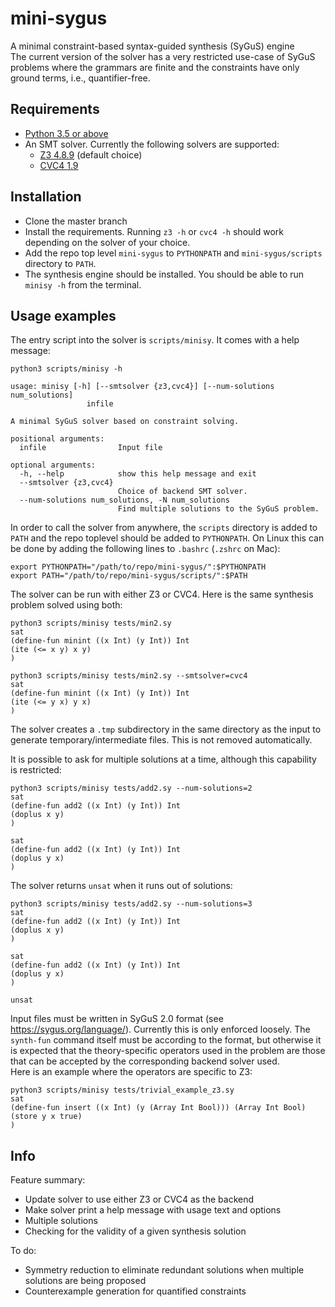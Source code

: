 # mini-sygus
A minimal constraint-based syntax-guided synthesis (SyGuS) engine  
The current version of the solver has a very restricted use-case of 
SyGuS problems where the grammars are finite and the 
constraints have only ground terms, i.e., quantifier-free.  


## Requirements

- [Python 3.5 or above](https://www.python.org/downloads/)
- An SMT solver. Currently the following solvers are supported:
  - [Z3 4.8.9](https://github.com/Z3Prover/z3/releases/tag/z3-4.8.9) (default choice)
  - [CVC4 1.9](https://cvc4.github.io/downloads.html)

## Installation
- Clone the master branch
- Install the requirements. Running `z3 -h` or `cvc4 -h` 
  should work depending on the solver of your choice.
- Add the repo top level `mini-sygus` to `PYTHONPATH` and 
  `mini-sygus/scripts` directory to `PATH`.
- The synthesis engine should be installed. You should 
  be able to run `minisy -h` from the terminal.


## Usage examples
The entry script into the solver is `scripts/minisy`. 
It comes with a help message:
```
python3 scripts/minisy -h
```

```
usage: minisy [-h] [--smtsolver {z3,cvc4}] [--num-solutions num_solutions]
                 infile

A minimal SyGuS solver based on constraint solving.

positional arguments:
  infile                Input file

optional arguments:
  -h, --help            show this help message and exit
  --smtsolver {z3,cvc4}
                        Choice of backend SMT solver.
  --num-solutions num_solutions, -N num_solutions
                        Find multiple solutions to the SyGuS problem.

```

In order to call the solver from anywhere, the `scripts` 
directory is added to `PATH` and the repo toplevel 
should be added to `PYTHONPATH`.
On Linux this can be done by adding the 
following lines to `.bashrc` (`.zshrc` on Mac):
```
export PYTHONPATH="/path/to/repo/mini-sygus/":$PYTHONPATH
export PATH="/path/to/repo/mini-sygus/scripts/":$PATH
```

The solver can be run with either Z3 or CVC4. 
Here is the same synthesis problem solved using both:
```
python3 scripts/minisy tests/min2.sy 
sat
(define-fun minint ((x Int) (y Int)) Int
(ite (<= x y) x y)
)
```

```
python3 scripts/minisy tests/min2.sy --smtsolver=cvc4 
sat
(define-fun minint ((x Int) (y Int)) Int
(ite (<= y x) y x)
)

```

The solver creates a `.tmp` subdirectory in the same 
directory as the input to generate temporary/intermediate files. This
is not removed automatically.

It is possible to ask for multiple solutions at a time, although 
this capability is restricted:
```
python3 scripts/minisy tests/add2.sy --num-solutions=2
sat
(define-fun add2 ((x Int) (y Int)) Int
(doplus x y)
)

sat
(define-fun add2 ((x Int) (y Int)) Int
(doplus y x)
)
```

The solver returns `unsat` when it runs out of solutions:
```
python3 scripts/minisy tests/add2.sy --num-solutions=3
sat
(define-fun add2 ((x Int) (y Int)) Int
(doplus x y)
)

sat
(define-fun add2 ((x Int) (y Int)) Int
(doplus y x)
)

unsat
```

Input files must be written in SyGuS 2.0 format 
(see https://sygus.org/language/). Currently this is only enforced 
loosely. The `synth-fun` command itself must be according to 
the format, but otherwise it is expected that the theory-specific 
operators used in the problem are those that can be accepted by the 
corresponding backend solver used.  
Here is an example where the operators are specific to Z3:
```
python3 scripts/minisy tests/trivial_example_z3.sy 
sat
(define-fun insert ((x Int) (y (Array Int Bool))) (Array Int Bool)
(store y x true)
)
```

## Info

Feature summary:
- Update solver to use either Z3 or CVC4 as the backend
- Make solver print a help message with usage text and options
- Multiple solutions
- Checking for the validity of a given synthesis solution

To do:
- Symmetry reduction to eliminate redundant solutions when 
  multiple solutions are being proposed
- Counterexample generation for quantified constraints
